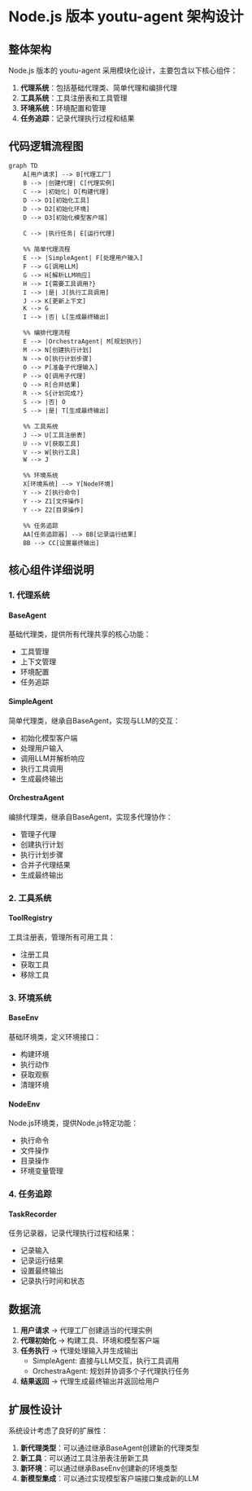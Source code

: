 # Node.js 版本 youtu-agent 架构设计

## 整体架构

Node.js 版本的 youtu-agent 采用模块化设计，主要包含以下核心组件：

1. **代理系统**：包括基础代理类、简单代理和编排代理
2. **工具系统**：工具注册表和工具管理
3. **环境系统**：环境配置和管理
4. **任务追踪**：记录代理执行过程和结果

## 代码逻辑流程图

```mermaid
graph TD
    A[用户请求] --> B[代理工厂]
    B --> |创建代理| C[代理实例]
    C --> |初始化| D[构建代理]
    D --> D1[初始化工具]
    D --> D2[初始化环境]
    D --> D3[初始化模型客户端]
    
    C --> |执行任务| E[运行代理]
    
    %% 简单代理流程
    E --> |SimpleAgent| F[处理用户输入]
    F --> G[调用LLM]
    G --> H[解析LLM响应]
    H --> I{需要工具调用?}
    I --> |是| J[执行工具调用]
    J --> K[更新上下文]
    K --> G
    I --> |否| L[生成最终输出]
    
    %% 编排代理流程
    E --> |OrchestraAgent| M[规划执行]
    M --> N[创建执行计划]
    N --> O[执行计划步骤]
    O --> P[准备子代理输入]
    P --> Q[调用子代理]
    Q --> R[合并结果]
    R --> S{计划完成?}
    S --> |否| O
    S --> |是| T[生成最终输出]
    
    %% 工具系统
    J --> U[工具注册表]
    U --> V[获取工具]
    V --> W[执行工具]
    W --> J
    
    %% 环境系统
    X[环境系统] --> Y[Node环境]
    Y --> Z[执行命令]
    Y --> Z1[文件操作]
    Y --> Z2[目录操作]
    
    %% 任务追踪
    AA[任务追踪器] --> BB[记录运行结果]
    BB --> CC[设置最终输出]
```

## 核心组件详细说明

### 1. 代理系统

#### BaseAgent
基础代理类，提供所有代理共享的核心功能：
- 工具管理
- 上下文管理
- 环境配置
- 任务追踪

#### SimpleAgent
简单代理类，继承自BaseAgent，实现与LLM的交互：
- 初始化模型客户端
- 处理用户输入
- 调用LLM并解析响应
- 执行工具调用
- 生成最终输出

#### OrchestraAgent
编排代理类，继承自BaseAgent，实现多代理协作：
- 管理子代理
- 创建执行计划
- 执行计划步骤
- 合并子代理结果
- 生成最终输出

### 2. 工具系统

#### ToolRegistry
工具注册表，管理所有可用工具：
- 注册工具
- 获取工具
- 移除工具

### 3. 环境系统

#### BaseEnv
基础环境类，定义环境接口：
- 构建环境
- 执行动作
- 获取观察
- 清理环境

#### NodeEnv
Node.js环境类，提供Node.js特定功能：
- 执行命令
- 文件操作
- 目录操作
- 环境变量管理

### 4. 任务追踪

#### TaskRecorder
任务记录器，记录代理执行过程和结果：
- 记录输入
- 记录运行结果
- 设置最终输出
- 记录执行时间和状态

## 数据流

1. **用户请求** → 代理工厂创建适当的代理实例
2. **代理初始化** → 构建工具、环境和模型客户端
3. **任务执行** → 代理处理输入并生成输出
   - SimpleAgent: 直接与LLM交互，执行工具调用
   - OrchestraAgent: 规划并协调多个子代理执行任务
4. **结果返回** → 代理生成最终输出并返回给用户

## 扩展性设计

系统设计考虑了良好的扩展性：
1. **新代理类型**：可以通过继承BaseAgent创建新的代理类型
2. **新工具**：可以通过工具注册表注册新工具
3. **新环境**：可以通过继承BaseEnv创建新的环境类型
4. **新模型集成**：可以通过实现模型客户端接口集成新的LLM